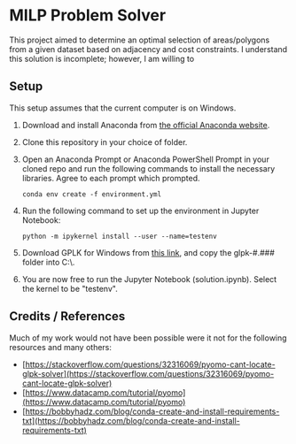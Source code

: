 # MILP Problem Solver

This project aimed to determine an optimal selection of areas/polygons from a given dataset based on adjacency and cost constraints.
I understand this solution is incomplete; however, I am willing to 

## Setup
This setup assumes that the current computer is on Windows.
1. Download and install Anaconda from [the official Anaconda website](https://www.anaconda.com/download/success).
2. Clone this repository in your choice of folder.
3. Open an Anaconda Prompt or Anaconda PowerShell Prompt in your cloned repo and run the following commands to install the necessary libraries. Agree to each prompt which prompted.
   
   ```conda env create -f environment.yml```
4. Run the following command to set up the environment in Jupyter Notebook:

   ```python -m ipykernel install --user --name=testenv```
6. Download GPLK for Windows from [this link](https://winglpk.sourceforge.net/#download), and copy the glpk-#.### folder into C:\\.
7. You are now free to run the Jupyter Notebook (solution.ipynb). Select the kernel to be "testenv".

## Credits / References
Much of my work would not have been possible were it not for the following resources and many others:
* [https://stackoverflow.com/questions/32316069/pyomo-cant-locate-glpk-solver](https://stackoverflow.com/questions/32316069/pyomo-cant-locate-glpk-solver)
* [https://www.datacamp.com/tutorial/pyomo](https://www.datacamp.com/tutorial/pyomo)
* [https://bobbyhadz.com/blog/conda-create-and-install-requirements-txt](https://bobbyhadz.com/blog/conda-create-and-install-requirements-txt)
